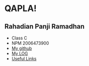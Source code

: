 # QAPLA!

## Rahadian Panji Ramadhan
- Class C
- NPM 2006473900
- [My github](https://github.com/RahadianPanji/)
- [My LOG](TXT/mylog.txt/)
- [Useful Links](LINKS/)
